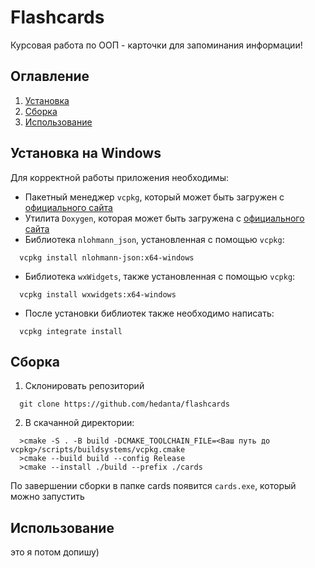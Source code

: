 # Flashcards
Курсовая работа по ООП - карточки для запоминания информации!
## Оглавление
1. [Установка](##Установка-на-Windows)
2. [Сборка](##Сборка)
3. [Использование](##Использование)
## Установка на Windows
Для корректной работы приложения необходимы:
- Пакетный менеджер `vcpkg`, который может быть загружен с [официального сайта](https://vcpkg.io/en/getting-started.html)
- Утилита `Doxygen`, которая может быть загружена с [официального сайта](https://www.doxygen.nl/)
- Библиотека `nlohmann_json`, установленная с помощью `vcpkg`:
```
  vcpkg install nlohmann-json:x64-windows
``` 
- Библиотека `wxWidgets`, также установленная с помощью `vcpkg`:
```
  vcpkg install wxwidgets:x64-windows
```
- После установки библиотек также необходимо написать:
```
  vcpkg integrate install
```
## Сборка
1. Склонировать репозиторий
```
  git clone https://github.com/hedanta/flashcards
```
2. В скачанной директории:
```
  >cmake -S . -B build -DCMAKE_TOOLCHAIN_FILE=<Ваш путь до vcpkg>/scripts/buildsystems/vcpkg.cmake
  >cmake --build build --config Release
  >cmake --install ./build --prefix ./cards
```
По завершении сборки в папке cards появится `cards.exe`, который можно запустить
## Использование
это я потом допишу)
